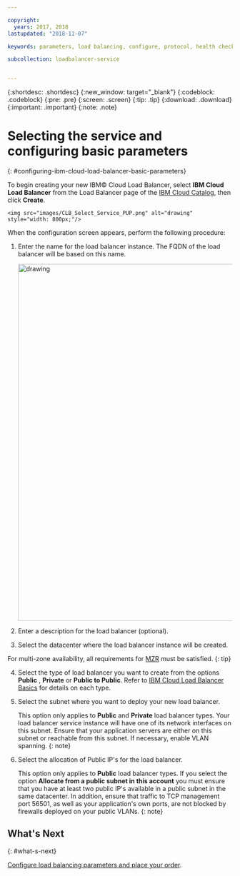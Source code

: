 ```yaml
---

copyright:
  years: 2017, 2018
lastupdated: "2018-11-07"

keywords: parameters, load balancing, configure, protocol, health check

subcollection: loadbalancer-service


---
```


{:shortdesc: .shortdesc}
{:new_window: target="_blank"}
{:codeblock: .codeblock}
{:pre: .pre}
{:screen: .screen}
{:tip: .tip}
{:download: .download}
{:important: .important}
{:note: .note}

# Selecting the service and configuring basic parameters
{: #configuring-ibm-cloud-load-balancer-basic-parameters}

To begin creating your new IBM© Cloud Load Balancer, select **IBM Cloud Load Balancer** from the Load Balancer page of the [IBM Cloud Catalog](https://cloud.ibm.com/catalog/infrastructure/load-balancer-group), then click **Create**.

	<img src="images/CLB_Select_Service_PUP.png" alt="drawing" style="width: 800px;"/>

When the configuration screen appears, perform the following procedure:

1. Enter the name for the load balancer instance. The FQDN of the load balancer will be based on this name.

	<img src="images/CLB_Basic_Parameters_PUP.png" alt="drawing" style="width: 800px;"/>

2. Enter a description for the load balancer (optional).

3. Select the datacenter where the load balancer instance will be created. 

For multi-zone availability, all requirements for [MZR](/docs/infrastructure/loadbalancer-service?topic=loadbalancer-service-multi-zone-region-mzr-overview) must be satisfied.
{: tip}

4. Select the type of load balancer you want to create from the options **Public** , **Private** or **Public to Public**. Refer to [IBM Cloud Load Balancer Basics](/docs/infrastructure/loadbalancer-service?topic=loadbalancer-service-ibm-cloud-load-balancer-basics) for details on each type.

5. Select the subnet where you want to deploy your new load balancer. 
	
	This option only applies to **Public** and **Private** load balancer types. Your load balancer service instance will have one of its network interfaces on this subnet. Ensure that your application servers are either on this subnet or reachable from this subnet. If necessary, enable VLAN spanning.
	{: note}

6. Select the allocation of Public IP's for the load balancer. 
	
	This option only applies to **Public** load balancer types. If you select the option **Allocate from a public subnet in this account** you must ensure that you have at least two public IP's available in a public subnet in the same datacenter. In addition, ensure that traffic to TCP management port 56501, as well as your application's own ports, are not blocked by firewalls deployed on your public VLANs.
	{: note}
	

## What's Next
{: #what-s-next}

[Configure load balancing parameters and place your order](/docs/infrastructure/loadbalancer-service?topic=loadbalancer-service-configure-load-balancing-parameters-and-place-order).
